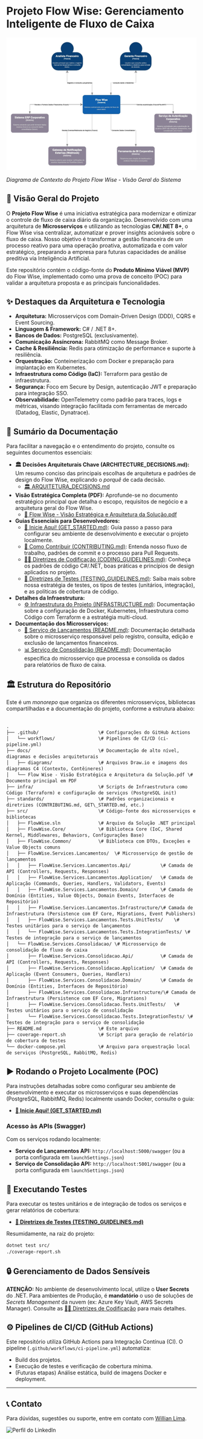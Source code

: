 # Projeto Flow Wise: Gerenciamento Inteligente de Fluxo de Caixa

![C4 Model - Contexto](/docs/diagrams/C4-Context.jpg)

*Diagrama de Contexto do Projeto Flow Wise - Visão Geral do Sistema*

## 🚀 Visão Geral do Projeto

O **Projeto Flow Wise** é uma iniciativa estratégica para modernizar e otimizar o controle de fluxo de caixa diário da organização. Desenvolvido com uma arquitetura de **Microsserviços** e utilizando as tecnologias **C#/.NET 8+**, o Flow Wise visa centralizar, automatizar e prover insights acionáveis sobre o fluxo de caixa. Nosso objetivo é transformar a gestão financeira de um processo reativo para uma operação proativa, automatizada e com valor estratégico, preparando a empresa para futuras capacidades de análise preditiva via Inteligência Artificial.

Este repositório contém o código-fonte do **Produto Mínimo Viável (MVP)** do Flow Wise, implementado como uma prova de conceito (POC) para validar a arquitetura proposta e as principais funcionalidades.

## ✨ Destaques da Arquitetura e Tecnologia

* **Arquitetura:** Microsserviços com Domain-Driven Design (DDD), CQRS e Event Sourcing.
* **Linguagem & Framework:** C# / .NET 8+.
* **Bancos de Dados:** PostgreSQL (exclusivamente).
* **Comunicação Assíncrona:** RabbitMQ como Message Broker.
* **Cache & Resiliência:** Redis para otimização de performance e suporte à resiliência.
* **Orquestração:** Conteinerização com Docker e preparação para implantação em Kubernetes.
* **Infraestrutura como Código (IaC):** Terraform para gestão de infraestrutura.
* **Segurança:** Foco em Secure by Design, autenticação JWT e preparação para integração SSO.
* **Observabilidade:** OpenTelemetry como padrão para traces, logs e métricas, visando integração facilitada com ferramentas de mercado (Datadog, Elastic, Dynatrace).

## 📖 Sumário da Documentação

Para facilitar a navegação e o entendimento do projeto, consulte os seguintes documentos essenciais:

* **🏛️ Decisões Arquiteturais Chave (ARCHITECTURE\_DECISIONS.md):** Um resumo conciso das principais escolhas de arquitetura e padrões de design do Flow Wise, explicando o *porquê* de cada decisão.
    * [🏛️ ARQUITETURA\_DECISIONS.md](ARCHITECTURE_DECISIONS.md)
* **Visão Estratégica Completa (PDF):** Aprofunde-se no documento estratégico principal que detalha o escopo, requisitos de negócio e a arquitetura geral do Flow Wise.
    * [📄 Flow Wise - Visão Estratégica e Arquitetura da Solução.pdf](docs/Flow%20Wise%20-%20Visão%20Estratégica%20e%20Arquitetura%20da%20Solução.pdf)
* **Guias Essenciais para Desenvolvedores:**
    * [🚀 Inicie Aqui! (GET\_STARTED.md)](standards/GET_STARTED.md): Guia passo a passo para configurar seu ambiente de desenvolvimento e executar o projeto localmente.
    * [🤝 Como Contribuir (CONTRIBUTING.md)](standards/CONTRIBUTING.md): Entenda nosso fluxo de trabalho, padrões de commit e o processo para Pull Requests.
    * [🧑‍💻 Diretrizes de Codificação (CODING\_GUIDELINES.md)](standards/CODING_GUIDELINES.md): Conheça os padrões de código C#/.NET, boas práticas e princípios de design aplicados no projeto.
    * [🧪 Diretrizes de Testes (TESTING\_GUIDELINES.md)](standards/TESTING_GUIDELINES.md): Saiba mais sobre nossa estratégia de testes, os tipos de testes (unitários, integração), e as políticas de cobertura de código.
* **Detalhes da Infraestrutura:**
    * [⚙️ Infraestrutura do Projeto (INFRASTRUCTURE.md)](standards/INFRASTRUCTURE.md): Documentação sobre a configuração de Docker, Kubernetes, Infraestrutura como Código com Terraform e a estratégia multi-cloud.
* **Documentação dos Microsserviços:**
    * [💸 Serviço de Lançamentos (README.md)](src/FlowWise.Services.Lancamentos/README.md): Documentação detalhada sobre o microsserviço responsável pelo registro, consulta, edição e exclusão de lançamentos financeiros.
    * [📊 Serviço de Consolidação (README.md)](src/FlowWise.Services.Consolidacao/README.md): Documentação específica do microsserviço que processa e consolida os dados para relatórios de fluxo de caixa.

## 🏛️ Estrutura do Repositório

Este é um *monorepo* que organiza os diferentes microsserviços, bibliotecas compartilhadas e a documentação do projeto, conforme a estrutura abaixo:

```

.
├── .github/                      \# Configurações do GitHub Actions
│   └── workflows/                \# Pipelines de CI/CD (ci-pipeline.yml)
├── docs/                         \# Documentação de alto nível, diagramas e decisões arquiteturais
│   ├── diagrams/                 \# Arquivos Draw.io e imagens dos diagramas C4 (Contexto, Contêineres)
│   └── Flow Wise - Visão Estratégica e Arquitetura da Solução.pdf \# Documento principal em PDF
├── infra/                        \# Scripts de Infraestrutura como Código (Terraform) e configuração de serviços (PostgreSQL init)
├── standards/                    \# Padrões organizacionais e diretrizes (CONTRIBUTING.md, GET\_STARTED.md, etc.)
├── src/                          \# Código-fonte dos microsserviços e bibliotecas
│   ├── FlowWise.sln              \# Arquivo da Solução .NET principal
│   ├── FlowWise.Core/            \# Biblioteca Core (IoC, Shared Kernel, Middlewares, Behaviors, Configurações Base)
│   ├── FlowWise.Common/          \# Biblioteca com DTOs, Exceções e Value Objects comuns
│   ├── FlowWise.Services.Lancamentos/  \# Microsserviço de gestão de lançamentos
│   │   ├── FlowWise.Services.Lancamentos.Api/           \# Camada de API (Controllers, Requests, Responses)
│   │   ├── FlowWise.Services.Lancamentos.Application/   \# Camada de Aplicação (Commands, Queries, Handlers, Validators, Events)
│   │   ├── FlowWise.Services.Lancamentos.Domain/        \# Camada de Domínio (Entities, Value Objects, Domain Events, Interfaces de Repositório)
│   │   ├── FlowWise.Services.Lancamentos.Infrastructure/\# Camada de Infraestrutura (Persistence com EF Core, Migrations, Event Publishers)
│   │   ├── FlowWise.Services.Lancamentos.Tests.UnitTests/    \# Testes unitários para o serviço de lançamentos
│   │   └── FlowWise.Services.Lancamentos.Tests.IntegrationTests/ \# Testes de integração para o serviço de lançamentos
│   └── FlowWise.Services.Consolidacao/ \# Microsserviço de consolidação de fluxo de caixa
│       ├── FlowWise.Services.Consolidacao.Api/          \# Camada de API (Controllers, Requests, Responses)
│       ├── FlowWise.Services.Consolidacao.Application/  \# Camada de Aplicação (Event Consumers, Queries, Handlers)
│       ├── FlowWise.Services.Consolidacao.Domain/       \# Camada de Domínio (Entities, Interfaces de Repositório)
│       ├── FlowWise.Services.Consolidacao.Infrastructure/\# Camada de Infraestrutura (Persistence com EF Core, Migrations)
│       ├── FlowWise.Services.Consolidacao.Tests.UnitTests/   \# Testes unitários para o serviço de consolidação
│       └── FlowWise.Services.Consolidacao.Tests.IntegrationTests/ \# Testes de integração para o serviço de consolidação
├── README.md                     \# Este arquivo
├── coverage-report.sh            \# Script para geração de relatório de cobertura de testes
└── docker-compose.yml            \# Arquivo para orquestração local de serviços (PostgreSQL, RabbitMQ, Redis)

````

## ▶️ Rodando o Projeto Localmente (POC)

Para instruções detalhadas sobre como configurar seu ambiente de desenvolvimento e executar os microsserviços e suas dependências (PostgreSQL, RabbitMQ, Redis) localmente usando Docker, consulte o guia:

* **[🚀 Inicie Aqui! (GET\_STARTED.md)](standards/GET_STARTED.md)**

### Acesso às APIs (Swagger)

Com os serviços rodando localmente:

* **Serviço de Lançamentos API:** `http://localhost:5000/swagger` (ou a porta configurada em `launchSettings.json`)
* **Serviço de Consolidação API:** `http://localhost:5001/swagger` (ou a porta configurada em `launchSettings.json`)

## 🧪 Executando Testes

Para executar os testes unitários e de integração de todos os serviços e gerar relatórios de cobertura:

* **[🧪 Diretrizes de Testes (TESTING\_GUIDELINES.md)](standards/TESTING_GUIDELINES.md)**

Resumidamente, na raiz do projeto:
```bash
dotnet test src/
./coverage-report.sh
````

## 🔒 Gerenciamento de Dados Sensíveis

**ATENÇÃO:** No ambiente de desenvolvimento local, utilize o **User Secrets** do .NET. Para ambientes de Produção, é **mandatório** o uso de soluções de *Secrets Management* da nuvem (ex: Azure Key Vault, AWS Secrets Manager). Consulte as [🧑‍💻 Diretrizes de Codificação](standards/CODING_GUIDELINES.md) para mais detalhes.

## ⚙️ Pipelines de CI/CD (GitHub Actions)

Este repositório utiliza GitHub Actions para Integração Contínua (CI). O pipeline (`.github/workflows/ci-pipeline.yml`) automatiza:

  * Build dos projetos.
  * Execução de testes e verificação de cobertura mínima.
  * (Futuras etapas) Análise estática, build de imagens Docker e deployment.

-----

## 📞 Contato

Para dúvidas, sugestões ou suporte, entre em contato com [Willian Lima](https://www.linkedin.com/in/w-lima).

![Perfil do LinkedIn](https://media.licdn.com/dms/image/v2/D4D03AQGRObzA0_NRkg/profile-displayphoto-shrink_200_200/profile-displayphoto-shrink_200_200/0/1703104875697?e=1751500800&v=beta&t=jWwem7-YUYxBoktc3ayzIMLMdT4RlMQcsh-WlFW0pTM)
